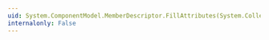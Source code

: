 ```yaml
---
uid: System.ComponentModel.MemberDescriptor.FillAttributes(System.Collections.IList)
internalonly: False
---
```

